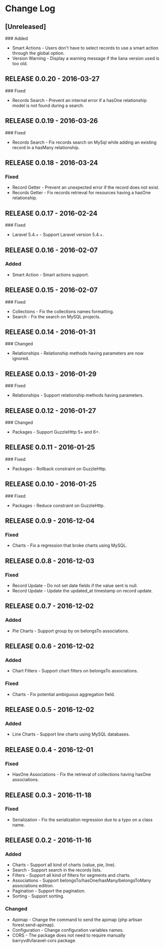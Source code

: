 # Change Log

## [Unreleased]
### Added
- Smart Actions - Users don't have to select records to use a smart action through the global option.
- Version Warning - Display a warning message if the liana version used is too old.

## RELEASE 0.0.20 - 2016-03-27
### Fixed
- Records Search - Prevent an internal error if a hasOne relationship model is not found during a search.

## RELEASE 0.0.19 - 2016-03-26
### Fixed
- Records Search - Fix records search on MySql while adding an existing record in a hasMany relationship.

## RELEASE 0.0.18 - 2016-03-24
### Fixed
- Record Getter - Prevent an unexpected error if the record does not exist.
- Records Getter - Fix records retrieval for resources having a hasOne relationship.

## RELEASE 0.0.17 - 2016-02-24
### Fixed
- Laravel 5.4.+ - Support Laravel version 5.4.+.

## RELEASE 0.0.16 - 2016-02-07
### Added
- Smart Action - Smart actions support.

## RELEASE 0.0.15 - 2016-02-07
### Fixed
- Collections - Fix the collections names formatting.
- Search - Fix the search on MySQL projects.

## RELEASE 0.0.14 - 2016-01-31
### Changed
- Relationships - Relationship methods having parameters are now ignored.

## RELEASE 0.0.13 - 2016-01-29
### Fixed
- Relationships - Support relationship methods having parameters.

## RELEASE 0.0.12 - 2016-01-27
### Changed
- Packages - Support GuzzleHttp 5+ and 6+.

## RELEASE 0.0.11 - 2016-01-25
### Fixed
- Packages - Rollback constraint on GuzzleHttp.

## RELEASE 0.0.10 - 2016-01-25
### Fixed
- Packages - Reduce constraint on GuzzleHttp.

## RELEASE 0.0.9 - 2016-12-04
### Fixed
- Charts - Fix a regression that broke charts using MySQL.

## RELEASE 0.0.8 - 2016-12-03
### Fixed
- Record Update - Do not set date fields if the value sent is null.
- Record Update - Update the updated_at timestamp on record update.

## RELEASE 0.0.7 - 2016-12-02
### Added
- Pie Charts - Support group by on belongsTo associations.

## RELEASE 0.0.6 - 2016-12-02
### Added
- Chart Filters - Support chart filters on belongsTo associations.

### Fixed
- Charts - Fix potential ambiguous aggregation field.

## RELEASE 0.0.5 - 2016-12-02
### Added
- Line Charts - Support line charts using MySQL databases.

## RELEASE 0.0.4 - 2016-12-01
### Fixed
- HasOne Associations - Fix the retrieval of collections having hasOne associations.

## RELEASE 0.0.3 - 2016-11-18
### Fixed
- Serialization - Fix the serialization regression due to a typo on a class name.

## RELEASE 0.0.2 - 2016-11-16
### Added
- Charts - Support all kind of charts (value, pie, line).
- Search - Support search in the records lists.
- Filters - Support all kind of filters for segments and charts.
- Associations - Support belongsTo/hasOne/hasMany/belongsToMany associations edition.
- Pagination - Support the pagination.
- Sorting - Support sorting.

### Changed
- Apimap - Change the command to send the apimap (php artisan forest:send-apimap).
- Configuration - Change configuration variables names.
- CORS - The package does not need to require manually barryvdh/laravel-cors package.
